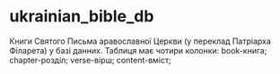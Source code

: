 # ukrainian_bible_db
Книги Святого Письма аравославної Церкви (у переклад Патріарха Філарета) у базі данних.
Таблиця має чотири колонки:
book-книга;
chapter-розділ;
verse-вірш;
content-вміст;
